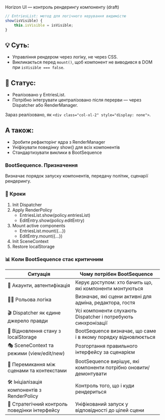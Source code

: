 Horizon UI — контроль рендерингу компоненту (draft)

```js
// EntriesList: метод для логічного керування видимістю
show(isVisible) {
    this.isVisible = isVisible;
}
```

## 💡 Суть:
- Управління рендером через логіку, не через CSS.
- Викликається перед `mount()`, щоб компонент не виводився в DOM при `isVisible === false`.

## 📁 Статус:
- Реалізовано у EntriesList.
- Потрібно інтегрувати централізовано після перерви — через Dispatcher або RenderManager.

Зараз реалізовано, як `<div class="col-xl-2" style="display: none">`.

## А також:

- Зробити рефакторінг ядра з RenderManager
- Уніфікувати поведінку show() для всіх компонентів
- Стандартизувати виклики в BootSequence

### BootSequence. Призначення

Визначає порядок запуску компонентів, передачу політик, сценарії рендерингу.

### 🔹 Кроки

1. Init Dispatcher
2. Apply RenderPolicy
   - EntriesList.show(policy.entriesList)
   - EditEntry.show(policy.editEntry)
3. Mount active components
   - EntriesList.mount({...})
   - EditEntry.mount({...})
4. Init SceneContext
5. Restore localStorage

### 📊 Коли BootSequence стає критичним

| Ситуація                                      | Чому потрібен BootSequence                                   |
|----------------------------------------------|---------------------------------------------------------------|
| 🔐 Акаунти, автентифікація                    | Керує доступом: хто бачить що, які компоненти монтуються      |
| 🧑‍⚖️ Рольова логіка                           | Визначає, які сцени активні для адміна, редактора, гостя      |
| 🎬 Dispatcher як єдине джерело правди         | Усі компоненти слухають Dispatcher і потребують синхронізації |
| 💾 Відновлення стану з localStorage           | BootSequence визначає, що саме і в якому порядку відновлюється|
| 🎭 SceneContext та режими (view/edit/new)     | Розгортання правильного інтерфейсу за сценарієм               |
| 🔁 Перемикання між сценами та контекстами     | BootSequence вирішує, які компоненти потрібно оновити/демонтувати|
| 🛠 Ініціалізація компонентів з RenderPolicy   | Контроль того, що і куди рендериться                          |
| 🎯 Стратегічний контроль поведінки інтерфейсу | Уніфікований запуск у відповідності до цілей сцени            |
